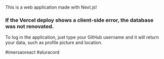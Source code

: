 This is a web application made with Next.js! 

<h3> If the Vercel deploy shows a client-side error, the database was not renovated. </h3>

To log in the application, just type your GitHub username and it will return your data, such as profile picture and location.

#imersaoreact #aluracord
